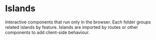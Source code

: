 # Islands

Interactive components that run only in the browser. Each folder groups related
islands by feature. Islands are imported by routes or other components to add
client-side behaviour.
